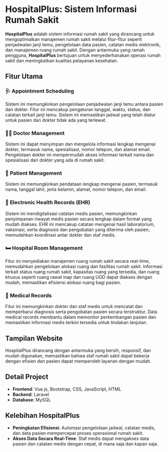# HospitalPlus: Sistem Informasi Rumah Sakit

**HospitalPlus** adalah sistem informasi rumah sakit yang dirancang untuk mengoptimalkan manajemen rumah sakit melalui fitur-fitur seperti penjadwalan janji temu, pengelolaan data pasien, catatan medis elektronik, dan manajemen ruang rumah sakit. Dengan antarmuka yang ramah pengguna, **HospitalPlus** bertujuan untuk menyederhanakan operasi rumah sakit dan meningkatkan kualitas pelayanan kesehatan.

## Fitur Utama

### 🩺 **Appointment Scheduling**
Sistem ini memungkinkan pengelolaan penjadwalan janji temu antara pasien dan dokter.
Fitur ini mencakup pengaturan tanggal, waktu, status, dan catatan terkait janji temu.
Sistem ini memastikan jadwal yang telah diatur untuk pasien dan dokter tidak ada yang terlewat.

### 👩‍⚕️ **Doctor Management**
Sistem ini dapat menyimpan dan mengelola informasi lengkap mengenai dokter, termasuk nama, spesialisasi, nomor telepon, dan alamat email.
Pengelolaan dokter ini mempermudah akses informasi terkait nama dan spesialisasi dari dokter yang ada di rumah sakit.

### 🏥 **Patient Management**
Sistem ini memungkinkan pendataan lengkap mengenai pasien, termasuk nama, tanggal lahir, jenis kelamin, alamat, nomor telepon, dan email.

### 💉 **Electronic Health Records (EHR)**
Sistem ini mendigitalisasi catatan medis pasien, memungkinkan penyimpanan riwayat medis pasien secara lengkap dalam format yang mudah diakses.
EHR ini mencakup catatan mengenai hasil laboratorium, vaksinasi, serta diagnosis dan pengobatan yang diterima oleh pasien, memudahkan koordinasi antar dokter dan staf medis.

### 🛏 **Hospital Room Management**
Fitur ini menyediakan manajemen ruang rumah sakit secara real-time, memudahkan pengelolaan alokasi ruang dan fasilitas rumah sakit.
Informasi terkait status ruang rumah sakit, kapasitas ruang yang tersedia, dan ruang khusus seperti ruang rawat inap dan ruang UGD dapat diakses dengan mudah, memastikan efisiensi alokasi ruang bagi pasien.

### 📝 **Medical Records**
Fitur ini memungkinkan dokter dan staf medis untuk mencatat dan memperbarui diagnosis serta pengobatan pasien secara terstruktur.
Data medical records membantu dalam memonitor perkembangan pasien dan memastikan informasi medis terkini tersedia untuk tindakan lanjutan.

## Tampilan Website

HospitalPlus dirancang dengan antarmuka yang bersih, responsif, dan mudah digunakan, memastikan bahwa staf rumah sakit dapat bekerja dengan efisien dan pasien dapat memperoleh layanan dengan mudah.

## Detail Project

- **Frontend**: Vue.js, Bootstrap, CSS, JavaScript, HTML
- **Backend**: Laravel
- **Database**: MySQL

## Kelebihan HospitalPlus

- **Peningkatan Efisiensi**: Automasi pengelolaan jadwal, catatan medis, dan data pasien mempercepat proses operasional rumah sakit.
- **Akses Data Secara Real-Time**: Staf medis dapat mengakses data pasien dan catatan medis dengan cepat, di mana saja dan kapan saja.
